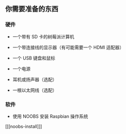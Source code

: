 ## 你需要准备的东西

### 硬件

+ 一个带有 SD 卡的树莓派计算机

+ 一个带连接线的显示器（有可能需要一个 HDMI 适配器）

+ 一个 USB 键盘和鼠标

+ 一个电源

+ 耳机或扬声器（选配）

+ 一根以太网线（选配）

### 软件

+ 使用 NOOBS 安装 Raspbian 操作系统

[[[noobs-install]]]
